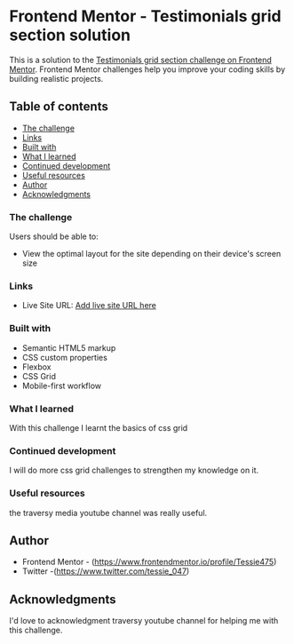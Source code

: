 # Frontend Mentor - Testimonials grid section solution

This is a solution to the [Testimonials grid section challenge on Frontend Mentor](https://www.frontendmentor.io/challenges/testimonials-grid-section-Nnw6J7Un7). Frontend Mentor challenges help you improve your coding skills by building realistic projects. 

## Table of contents

  - [The challenge](#the-challenge)
  - [Links](#links)
  - [Built with](#built-with)
  - [What I learned](#what-i-learned)
  - [Continued development](#continued-development)
  - [Useful resources](#useful-resources)
- [Author](#author)
- [Acknowledgments](#acknowledgments)

### The challenge

Users should be able to:

- View the optimal layout for the site depending on their device's screen size

### Links

- Live Site URL: [Add live site URL here](https://your-live-site-url.com)

### Built with

- Semantic HTML5 markup
- CSS custom properties
- Flexbox
- CSS Grid
- Mobile-first workflow

### What I learned

With this challenge I learnt the basics of css grid

### Continued development
I will do more css grid challenges to strengthen my knowledge on it.

### Useful resources
the traversy media youtube channel was really useful.

## Author

- Frontend Mentor - (https://www.frontendmentor.io/profile/Tessie475)
- Twitter -(https://www.twitter.com/tessie_047)


## Acknowledgments

I'd love to acknowledgment traversy youtube channel for helping me with this challenge.

